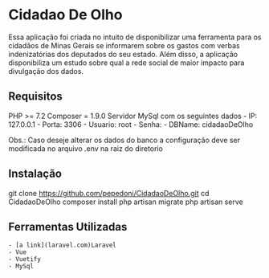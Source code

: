 # Cidadao De Olho

Essa aplicação foi criada no intuito de disponibilizar uma ferramenta para os cidadãos de Minas Gerais se informarem 
sobre os gastos com verbas indenizatórias dos deputados do seu estado. Além disso, a aplicação disponibiliza um estudo
sobre qual a rede social de maior impacto para divulgação dos dados.

## Requisitos
PHP >= 7.2
Composer = 1.9.0
Servidor MySql com os seguintes dados 
    - IP: 127.0.0.1
    - Porta:  3306
    - Usuario: root
    - Senha: 
    - DBName: cidadaoDeOlho

Obs.: Caso deseje alterar os dados do banco a configuração deve ser modificada no arquivo .env na raiz do diretorio

## Instalação

git clone https://github.com/pepedoni/CidadaoDeOlho.git
cd CidadaoDeOlho
composer install
php artisan migrate
php artisan serve

## Ferramentas Utilizadas

    - [a link](laravel.com)Laravel 
    - Vue
    - Vuetify
    - MySql